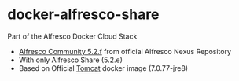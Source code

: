 # docker-alfresco-share

Part of the Alfresco Docker Cloud Stack

* [Alfresco Community 5.2.f](https://community.alfresco.com/docs/DOC-6301-alfresco-community-edition-52) from official Alfresco Nexus Repository
* With only Alfresco Share (5.2.e)
* Based on Official [Tomcat](https://hub.docker.com/_/tomcat/) docker image (7.0.77-jre8)
